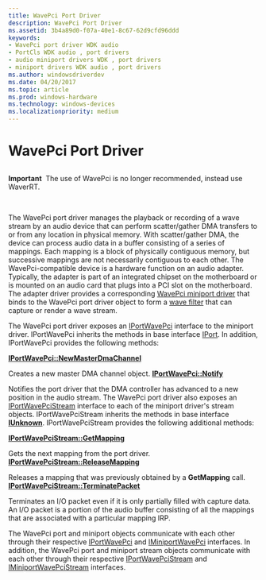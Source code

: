 ```yaml
---
title: WavePci Port Driver
description: WavePci Port Driver
ms.assetid: 3b4a89d0-f07a-40e1-8c67-62d9cfd96ddd
keywords:
- WavePci port driver WDK audio
- PortCls WDK audio , port drivers
- audio miniport drivers WDK , port drivers
- miniport drivers WDK audio , port drivers
ms.author: windowsdriverdev
ms.date: 04/20/2017
ms.topic: article
ms.prod: windows-hardware
ms.technology: windows-devices
ms.localizationpriority: medium
---
```


# WavePci Port Driver


## <span id="wavepci_port_driver"></span><span id="WAVEPCI_PORT_DRIVER"></span>


**Important**  The use of WavePci is no longer recommended, instead use WaverRT.

 

The WavePci port driver manages the playback or recording of a wave stream by an audio device that can perform scatter/gather DMA transfers to or from any location in physical memory. With scatter/gather DMA, the device can process audio data in a buffer consisting of a series of mappings. Each mapping is a block of physically contiguous memory, but successive mappings are not necessarily contiguous to each other. The WavePci-compatible device is a hardware function on an audio adapter. Typically, the adapter is part of an integrated chipset on the motherboard or is mounted on an audio card that plugs into a PCI slot on the motherboard. The adapter driver provides a corresponding [WavePci miniport driver](wavepci-miniport-driver.md) that binds to the WavePci port driver object to form a [wave filter](wave-filters.md) that can capture or render a wave stream.

The WavePci port driver exposes an [IPortWavePci](https://msdn.microsoft.com/library/windows/hardware/ff536905) interface to the miniport driver. IPortWavePci inherits the methods in base interface [IPort](https://msdn.microsoft.com/library/windows/hardware/ff536842). In addition, IPortWavePci provides the following methods:

[**IPortWavePci::NewMasterDmaChannel**](https://msdn.microsoft.com/library/windows/hardware/ff536916)

Creates a new master DMA channel object.
[**IPortWavePci::Notify**](https://msdn.microsoft.com/library/windows/hardware/ff536918)

Notifies the port driver that the DMA controller has advanced to a new position in the audio stream.
The WavePci port driver also exposes an [IPortWavePciStream](https://msdn.microsoft.com/library/windows/hardware/ff536907) interface to each of the miniport driver's stream objects. IPortWavePciStream inherits the methods in base interface [**IUnknown**](https://msdn.microsoft.com/library/windows/desktop/ms680509). IPortWavePciStream provides the following additional methods:

[**IPortWavePciStream::GetMapping**](https://msdn.microsoft.com/library/windows/hardware/ff536909)

Gets the next mapping from the port driver.
[**IPortWavePciStream::ReleaseMapping**](https://msdn.microsoft.com/library/windows/hardware/ff536911)

Releases a mapping that was previously obtained by a **GetMapping** call.
[**IPortWavePciStream::TerminatePacket**](https://msdn.microsoft.com/library/windows/hardware/ff536913)

Terminates an I/O packet even if it is only partially filled with capture data.
An I/O packet is a portion of the audio buffer consisting of all the mappings that are associated with a particular mapping IRP.

The WavePci port and miniport objects communicate with each other through their respective [IPortWavePci](https://msdn.microsoft.com/library/windows/hardware/ff536905) and [IMiniportWavePci](https://msdn.microsoft.com/library/windows/hardware/ff536724) interfaces. In addition, the WavePci port and miniport stream objects communicate with each other through their respective [IPortWavePciStream](https://msdn.microsoft.com/library/windows/hardware/ff536907) and [IMiniportWavePciStream](https://msdn.microsoft.com/library/windows/hardware/ff536725) interfaces.

 

 




